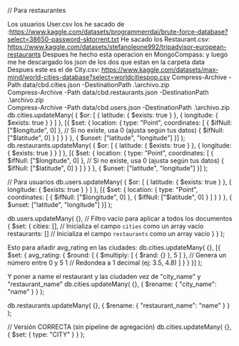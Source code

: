 // Para restaurantes


Los usuarios User.csv los he sacado de :https://www.kaggle.com/datasets/programmerrdai/brute-force-database?select=38650-password-sktorrent.txt
He sacado los Restaurant.csv: https://www.kaggle.com/datasets/stefanoleone992/tripadvisor-european-restaurants
Despues he hecho esta operacion en MongoCompass: y luego me he descargado los json de los dos que estan en la carpeta data
Despues este es el de City.csv: https://www.kaggle.com/datasets/max-mind/world-cities-database?select=worldcitiespop.csv
Compress-Archive -Path data/cbd.cities.json -DestinationPath .\archivo.zip  
Compress-Archive -Path data/cbd.restaurants.json -DestinationPath .\archivo.zip  
Compress-Archive -Path data/cbd.users.json -DestinationPath .\archivo.zip  
db.cities.updateMany(
  {
    $or: [
      { latitude: { $exists: true } },
      { longitude: { $exists: true } }
    ]
  },
  [{
    $set: {
      location: {
        type: "Point",
        coordinates: [
          { $ifNull: ["$longitude", 0] }, // Si no existe, usa 0 (ajusta según tus datos)
          { $ifNull: ["$latitude", 0] }
        ]
      }
    }
  }, {
    $unset: ["latitude", "longitude"]
  }]
);
db.restaurants.updateMany(
  {
    $or: [
      { latitude: { $exists: true } },
      { longitude: { $exists: true } }
    ]
  },
  [{
    $set: {
      location: {
        type: "Point",
        coordinates: [
          { $ifNull: ["$longitude", 0] }, // Si no existe, usa 0 (ajusta según tus datos)
          { $ifNull: ["$latitude", 0] }
        ]
      }
    }
  }, {
    $unset: ["latitude", "longitude"]
  }]
);

// Para usuarios
db.users.updateMany(
  {
    $or: [
      { latitude: { $exists: true } },
      { longitude: { $exists: true } }
    ]
  },
  [{
    $set: {
      location: {
        type: "Point",
        coordinates: [
          { $ifNull: ["$longitude", 0] },
          { $ifNull: ["$latitude", 0] }
        ]
      }
    }
  }, {
    $unset: ["latitude", "longitude"]
  }]
);


db.users.updateMany(
    {}, // Filtro vacío para aplicar a todos los documentos
    {
        $set: {
            cities: [], // Inicializa el campo `cities` como un array vacío
            restaurants: [] // Inicializa el campo `restaurants` como un array vacío
        }
    }
);

Esto para añadir avg_rating en las ciudades:
db.cities.updateMany(
  {},
  [{
    $set: {
      avg_rating: {
        $round: [ 
          { $multiply: [ { $rand: {} }, 5 ] }, // Genera un número entre 0 y 5
          1 // Redondea a 1 decimal (ej: 3.5, 4.8)
        ]
      }
    }
  }]
);

Y poner a name el restaurant y las ciudaden vez de "city_name" y "restaurant_name"
db.cities.updateMany(
  {}, 
  { $rename: { "city_name": "name" } }
);

db.restaurants.updateMany(
  {}, 
  { $rename: { "restaurant_name": "name" } }
);


// Versión CORRECTA (sin pipeline de agregación)
db.cities.updateMany(
  {},
  { $set: { type: "CITY" } } 
);

